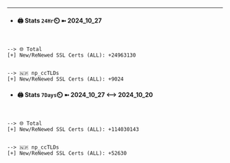 

---
- #### 🖨️ **Stats** `24Hr`⏲️ ➼ 2024_10_27
```console


--> 🌐 Total
[+] New/ReNewed SSL Certs (ALL): +24963130


--> 🇳🇵 np_ccTLDs
[+] New/ReNewed SSL Certs (ALL): +9024

```

- #### 🖨️ **Stats** `7Days`⏲️ ➼ 2024_10_27 <--> 2024_10_20
```console


--> 🌐 Total
[+] New/ReNewed SSL Certs (ALL): +114030143


--> 🇳🇵 np_ccTLDs
[+] New/ReNewed SSL Certs (ALL): +52630

```

